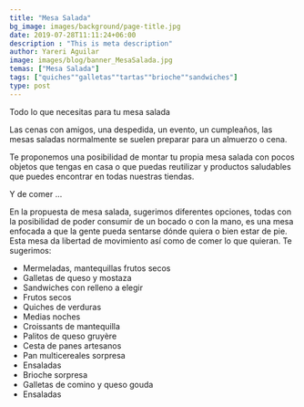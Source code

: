 ```yaml
---
title: "Mesa Salada"
bg_image: images/background/page-title.jpg
date: 2019-07-28T11:11:24+06:00
description : "This is meta description"
author: Yareri Aguilar
image: images/blog/banner_MesaSalada.jpg
temas: ["Mesa Salada"]
tags: ["quiches""galletas""tartas""brioche""sandwiches"]
type: post
---
```

Todo lo que necesitas para tu mesa salada

Las cenas con amigos, una despedida, un evento, un cumpleaños, las mesas saladas normalmente se suelen preparar para un almuerzo o cena.

Te proponemos una posibilidad de montar tu propia mesa salada con pocos objetos que tengas en casa o que puedas reutilizar y productos saludables que puedes encontrar en todas nuestras tiendas.

Y de comer …

En la propuesta de mesa salada, sugerimos diferentes opciones, todas con la posibilidad de poder consumir de un bocado o con la mano, es una mesa enfocada a que la gente pueda sentarse dónde quiera o bien estar de pie. Esta mesa da libertad de movimiento así como de comer lo que quieran. Te sugerimos:

- Mermeladas, mantequillas frutos secos
- Galletas de queso y mostaza
- Sandwiches con relleno a elegir
- Frutos secos
- Quiches de verduras
- Medias noches
- Croissants de mantequilla
- Palitos de queso gruyère
- Cesta de panes artesanos
- Pan multicereales sorpresa
- Ensaladas
- Brioche sorpresa
- Galletas de comino y queso gouda
- Ensaladas
